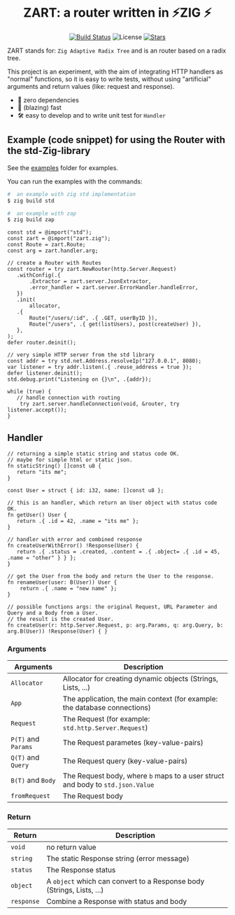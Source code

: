 <div align="center">

# ZART: a router written in ⚡ZIG ⚡

[![Build Status](https://img.shields.io/github/actions/workflow/status/lima1909/zart/ci.yaml?style=for-the-badge)](https://github.com/lima1909/zart/actions)
![License](https://img.shields.io/github/license/lima1909/zart?style=for-the-badge)
[![Stars](https://img.shields.io/github/stars/lima1909/zart?style=for-the-badge)](https://github.com/lima1909/zart/stargazers)

</div>

ZART stands for: `Zig Adaptive Radix Tree` and is an router based on a radix tree.

This project is an experiment, with the aim of integrating HTTP handlers as  "normal" functions, so it is easy to write tests,
without using "artificial" arguments and return values (like: request and response).

- 🎯 zero dependencies
- 🚀 (blazing) fast
- 🛠️ easy to develop and to write unit test for `Handler`


## Example (code snippet) for using the Router with the std-Zig-library

See the [examples](https://github.com/lima1909/zart/tree/master/examples) folder for examples.

You can run the examples with the commands:

```bash
#  an example with zig std implementation
$ zig build std

#  an example with zap
$ zig build zap
```

```zig
const std = @import("std");
const zart = @import("zart.zig");
const Route = zart.Route;
const arg = zart.handler.arg;

// create a Router with Routes
const router = try zart.NewRouter(http.Server.Request)
   .withConfig(.{
       .Extractor = zart.server.JsonExtractor,
       .error_handler = zart.server.ErrorHandler.handleError,
   })
   .init(
       allocator,
   .{
       Route("/users/:id", .{ .GET, userByID }),
       Route("/users", .{ get(listUsers), post(createUser) }),
   },
);
defer router.deinit();

// very simple HTTP server from the std library
const addr = try std.net.Address.resolveIp("127.0.0.1", 8080);
var listener = try addr.listen(.{ .reuse_address = true });
defer listener.deinit();
std.debug.print("Listening on {}\n", .{addr});

while (true) {
   // handle connection with routing
    try zart.server.handleConnection(void, &router, try listener.accept());
}
```

## Handler

```zig
// returning a simple static string and status code OK.
// maybe for simple html or static json.
fn staticString() []const u8 {
   return "its me";
}

const User = struct { id: i32, name: []const u8 };

// this is an handler, which return an User object with status code OK.
fn getUser() User {
   return .{ .id = 42, .name = "its me" };
}

// handler with error and combined response
fn createUserWithError() !Response(User) {
   return .{ .status = .created, .content = .{ .object= .{ .id = 45, .name = "other" } } };
}

// get the User from the body and return the User to the response.
fn renameUser(user: B(User)) User {
    return .{ .name = "new name" };
}

// possible functions args: the original Request, URL Parameter and Query and a Body from a User. 
// the result is the created User.
fn createUser(r: http.Server.Request, p: arg.Params, q: arg.Query, b: arg.B(User)) !Response(User) { }
```

### Arguments

| Arguments           | Description                                                                    |
|---------------------|--------------------------------------------------------------------------------|
| `Allocator`         | Allocator for creating dynamic objects (Strings, Lists, ...)                   |
| `App`               | The application, the main context (for example: the database connections)      |
| `Request`           | The Request (for example: `std.http.Server.Request`)                           |
| `P(T)` and `Params` | The Request parametes (key-value-pairs)                                        |
| `Q(T)` and `Query`  | The Request query (key-value-pairs)                                            |
| `B(T)` and `Body`   | The Request body, where `b` maps to a user struct and body to `std.json.Value` |
| `fromRequest`       | The Request body                                                               |

### Return

| Return           | Description                                                            |
|------------------|------------------------------------------------------------------------|
| `void`           | no return value                                                 |
| `string`         | The static Response string (error message)                             |
| `status`         | The Response status                                                    |
| `object`         | A `object` which can convert to a Response body (Strings, Lists, ...)  |
| `response`       | Combine a Response with status and body                                |
